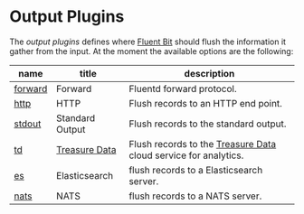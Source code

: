 # Output Plugins

The _output plugins_ defines where [Fluent Bit](http://fluentbit.io) should flush the information it gather from the input. At the moment the available options are the following:

| name                      |  title             | description     |
|---------------------------|--------------------|-----------------|
| [forward](forward.md)     | Forward  | Fluentd forward protocol. |
| [http](http.md)           | HTTP     | Flush records to an HTTP end point. |
|[stdout](stdout.md)       | Standard Output | Flush records to the standard output.|
| [td](td.md)     | [Treasure Data](http://www.treasuredata.com) | Flush records to the [Treasure Data](http://www.treasuredata.com) cloud service for analytics.|
| [es](elasticsearch.md)     | Elasticsearch | flush records to a Elasticsearch server. |
| [nats](nats.md) | NATS          | flush records to a NATS server. |
